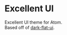 # Excellent UI

Excellent UI theme for Atom.  
Based off of [dark-flat-ui](https://github.com/olmokramer/atom-dark-flat-ui).
